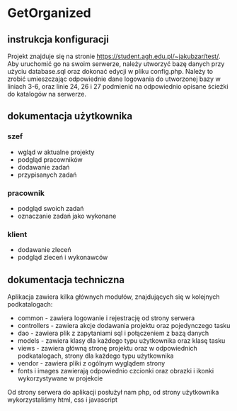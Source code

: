 # GetOrganized

## instrukcja konfiguracji
Projekt znajduje się na stronie https://student.agh.edu.pl/~jakubzar/test/. Aby uruchomić go na swoim serwerze, należy utworzyć bazę danych przy użyciu database.sql oraz dokonać edycji w pliku config.php. Należy to zrobić umieszczając odpowiednie dane logowania do utworzonej bazy w liniach 3-6, oraz linie 24, 26 i 27 podmienić na odpowiednio opisane ścieżki do katalogów na serwerze.

## dokumentacja użytkownika

### szef
- wgląd w aktualne projekty
- podgląd pracowników
- dodawanie zadań
- przypisanych zadań

### pracownik
- podgląd swoich zadań
- oznaczanie zadań jako wykonane

### klient
- dodawanie zleceń
- podgląd zleceń i wykonawców

## dokumentacja techniczna
Aplikacja zawiera kilka głównych modułów, znajdujących się w kolejnych podkatalogach:
- common - zawiera logowanie i rejestrację od strony serwera
- controllers - zawiera akcje dodawania projektu oraz pojedynczego tasku
- dao - zawiera plik z zapytaniami sql i połączeniem z bazą danych
- models - zawiera klasy dla każdego typu użytkownika oraz klasę tasku
- views - zawiera główną stronę projektu oraz w odpowiednich podkatalogach, strony dla każdego typu użytkownika
- vendor - zawiera pliki z ogólnym wyglądem strony
- fonts i images zawierają odpowiednio czcionki oraz obrazki i ikonki wykorzystywane w projekcie

Od strony serwera do aplikacji posłużył nam php, od strony użytkownika wykorzystaliśmy html, css i javascript
